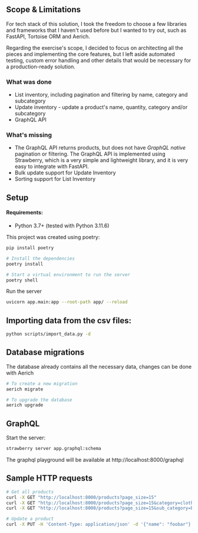 ## Scope & Limitations

For tech stack of this solution, I took the freedom to choose a few libraries and frameworks that I haven't used before but I wanted to try out, such as FastAPI, Tortoise ORM and Aerich.

Regarding the exercise's scope, I decided to focus on architecting all the pieces and implementing the core features, but I left aside automated testing, custom error handling and other details that would be necessary for a production-ready solution.

### What was done

- List inventory, including pagination and filtering by name, category and subcategory
- Update inventory - update a product's name, quantity, category and/or subcategory
- GraphQL API

### What's missing

- The GraphQL API returns products, but does not have _GraphQL native_ pagination or filtering. The GraphQL API is implemented using Strawberry, which is a very simple and lightweight library, and it is very easy to integrate with FastAPI.
- Bulk update support for Update Inventory
- Sorting support for List Inventory


## Setup

#### Requirements:

- Python 3.7+ (tested with Python 3.11.6)

This project was created using poetry:

```bash
pip install poetry

# Install the dependencies
poetry install

# Start a virtual environment to run the server
poetry shell
```

Run the server

```bash
uvicorn app.main:app --root-path app/ --reload
```

## Importing data from the csv files:

```bash
python scripts/import_data.py -d
```

## Database migrations

The database already contains all the necessary data, changes can be done with Aerich

```bash
# To create a new migration
aerich migrate

# To upgrade the database
aerich upgrade
```

## GraphQL

Start the server:

```bash
strawberry server app.graphql:schema
```

The graphql playground will be available at http://localhost:8000/graphql

## Sample HTTP requests

```bash
# Get all products
curl -X GET "http://localhost:8000/products?page_size=15"
curl -X GET "http://localhost:8000/products?page_size=15&category=clothing"
curl -X GET "http://localhost:8000/products?page_size=15&sub_category=blouse"

# Update a product
curl -X PUT -H 'Content-Type: application/json' -d '{"name": "foobar"}' "http://localhost:8000/products/prod1548%23prod104001000080"
```
